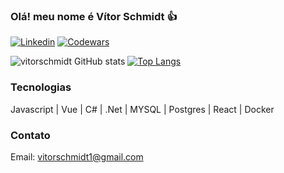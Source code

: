 
### Olá! meu nome é Vítor Schmidt 👍

[![Linkedin](https://img.shields.io/badge/LinkedIn-0077B5?style=for-the-badge&logo=linkedin&logoColor=white)](https://www.linkedin.com/in/v%C3%ADtor-schmidt-da-silva/)
[![Codewars](https://img.shields.io/badge/Codewars-B1361E?style=for-the-badge&logo=Codewars&logoColor=white)](https://www.codewars.com/users/vitorschmidt)

![vitorschmidt GitHub stats](https://github-readme-stats.vercel.app/api?username=vitorschmidt&show_icons=true&theme=tokyonight)
[![Top Langs](https://github-readme-stats.vercel.app/api/top-langs/?username=vitorschmidt&layout=compact&theme=tokyonight)](https://github.com/anuraghazra/github-readme-stats)

### Tecnologias 
<div style="display: inline_block;">
  Javascript | Vue | C# | .Net | MYSQL | Postgres | React | Docker 
</div>

### Contato

Email: vitorschmidt1@gmail.com
